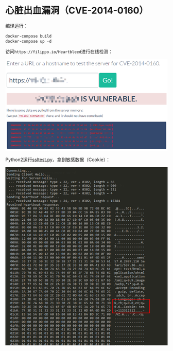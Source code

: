 # 心脏出血漏洞（CVE-2014-0160）

编译运行：

```
docker-compose build
docker-compose up -d
```

访问`https://filippo.io/Heartbleed`进行在线检测：

![](1.png)

Python2运行[ssltest.py](ssltest.py)，拿到敏感数据（Cookie）：

![](2.png)